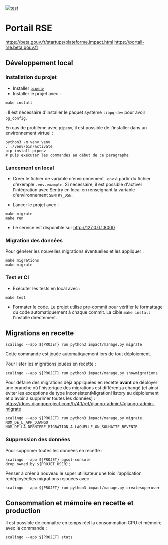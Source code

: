 [![test](https://github.com/betagouv/impact/actions/workflows/test.yml/badge.svg)](https://github.com/betagouv/impact/actions/workflows/test.yml)

# Portail RSE

https://beta.gouv.fr/startups/plateforme.impact.html
https://portail-rse.beta.gouv.fr


## Développement local

### Installation du projet

- Installer [`pipenv`](https://pypi.org/project/pipenv/)
- Installer le projet avec :

```
make install
```

ℹ️ Il est nécessaire d'installer le paquet système `libpq-dev` pour avoir `pg_config`.


En cas de problème avec `pipenv`, il est possible de l'installer dans un environnement virtuel :

```shell
python3 -m venv venv
. ./venv/bin/activate
pip install pipenv
# puis exécuter les commandes au début de ce paragraphe
```


### Lancement en local

- Créer le fichier de variable d'environnement `.env` à partir du fichier d'exemple `.env.example`. Si nécessaire, il est possible d'activer l'intégration avec Sentry en local en renseignant la variable d'environnement `SENTRY_DSN`.

- Lancer le projet avec :

```
make migrate
make run
```

- Le service est disponible sur http://127.0.0.1:8000


### Migration des données

Pour générer les nouvelles migrations éventuelles et les appliquer :

```
make migrations
make migrate
```


### Test et CI

- Exécuter les tests en local avec :

```
make test
```

- Formater le code. Le projet utilise [pre-commit](https://pre-commit.com/) pour vérifier le formattage du code automatiquement à chaque commit.
La cible `make install` l'installe directement.


## Migrations en recette

```
scalingo --app ${PROJET} run python3 impact/manage.py migrate
```

Cette commande est jouée automatiquement lors de tout déploiement.

Pour lister les migrations jouées en recette :

```
scalingo --app ${PROJET} run python3 impact/manage.py showmigrations
```

Pour défaire des migrations déjà appliquées en recette **avant** de déployer une branche où l'historique des migrations est différent/a changé (et ainsi éviter les exceptions de type InconsistentMigrationHistory au déploiement et d'avoir à supprimer toutes les données) :
https://docs.djangoproject.com/fr/4.1/ref/django-admin/#django-admin-migrate

```
scalingo --app ${PROJET} run python3 impact/manage.py migrate NOM_DE_L_APP_DJANGO NOM_DE_LA_DERNIERE_MIGRATION_A_LAQUELLE_ON_SOUHAITE_REVENIR
```


### Suppression des données

Pour supprimer toutes les données en recette :

```
scalingo --app ${PROJET} pgsql-console
drop owned by ${PROJET_USER};
```

Penser à créer à nouveau le super utilisateur une fois l'application redéployée/les migrations rejouées avec :

```
scalingo --app ${PROJET} run python3 impact/manage.py createsuperuser
```


## Consommation et mémoire en recette et production

Il est possible de connaître en temps réel la consommation CPU et mémoire avec la commande :

```
scalingo --app ${PROJET} stats

```
